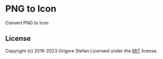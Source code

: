 # PNG to Icon

Convert PNG to Icon

## License

Copyright (c) 2016-2023 Grigore Stefan
Licensed under the [MIT](LICENSE) license.
